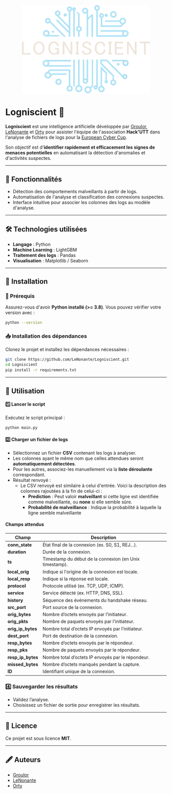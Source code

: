 <p align="center">
  <img src="Logo/LogoLogniscient.png" alt="Logniscient 🔎" width="400">
</p>

# Logniscient 🔎

**Logniscient** est une intelligence artificielle développée par [Groulor](https://github.com/Groulor), [LeNonante](https://github.com/LeNonante) et [Orty](https://github.com/orty-orty) pour assister l'équipe de l'association **Hack'UTT** dans l'analyse de fichiers de logs pour la [European Cyber Cup](https://european-cybercup.com/).

Son objectif est d'**identifier rapidement et efficacement les signes de menaces potentielles** en automatisant la détection d'anomalies et d'activités suspectes.

---

## 🚀 Fonctionnalités
- Détection des comportements malveillants à partir de logs.
- Automatisation de l'analyse et classification des connexions suspectes.
- Interface intuitive pour associer les colonnes des logs au modèle d'analyse.

---

## 🛠️ Technologies utilisées
- **Langage** : Python
- **Machine Learning** : LightGBM
- **Traitement des logs** : Pandas
- **Visualisation** : Matplotlib / Seaborn

---

## 📂 Installation

### 📌 Prérequis
Assurez-vous d'avoir **Python installé (>= 3.8)**. Vous pouvez vérifier votre version avec :
```sh
python --version
```

### 📥 Installation des dépendances
Clonez le projet et installez les dépendances nécessaires :
```sh
git clone https://github.com/LeNonante/Logniscient.git
cd Logniscient
pip install -r requirements.txt
```

---

## 📖 Utilisation

#### 1️⃣ Lancer le script
Exécutez le script principal :
```sh
python main.py
```

#### 2️⃣ Charger un fichier de logs
- Sélectionnez un fichier **CSV** contenant les logs à analyser.
- Les colonnes ayant le même nom que celles attendues seront **automatiquement détectées**.
- Pour les autres, associez-les manuellement via la **liste déroulante** correspondant.
- Résultat renvoyé :
    - Le CSV renvoyé est similaire à celui d'entrée. Voici la description des colonnes rajoutées à la fin de celui-ci :
        - **Prediction** : Peut valoir **malveillant** si cette ligne est identifiée comme malveillante, ou **none** si elle semble sûre.
        - **Probabilité de malveillance** : Indique la probabilité à laquelle la ligne semble malveillante
   
#### Champs attendus
| Champ | Description |
|-------|------------|
| **conn_state** | État final de la connexion (ex. S0, S1, REJ…). |
| **duration** | Durée de la connexion. |
| **ts** | Timestamp du début de la connexion (en Unix timestamp). |
| **local_orig** | Indique si l'origine de la connexion est locale. |
| **local_resp** | Indique si la réponse est locale. |
| **protocol** | Protocole utilisé (ex. TCP, UDP, ICMP). |
| **service** | Service détecté (ex. HTTP, DNS, SSL). |
| **history** | Séquence des événements du handshake réseau. |
| **src_port** | Port source de la connexion. |
| **orig_bytes** | Nombre d’octets envoyés par l’initiateur. |
| **orig_pkts** | Nombre de paquets envoyés par l’initiateur. |
| **orig_ip_bytes** | Nombre total d’octets IP envoyés par l’initiateur. |
| **dest_port** | Port de destination de la connexion. |
| **resp_bytes** | Nombre d’octets envoyés par le répondeur. |
| **resp_pks** | Nombre de paquets envoyés par le répondeur. |
| **resp_ip_bytes** | Nombre total d’octets IP envoyés par le répondeur. |
| **missed_bytes** | Nombre d’octets manqués pendant la capture. |
| **ID** | Identifiant unique de la connexion. |

### 4️⃣ Sauvegarder les résultats
- Validez l’analyse.
- Choisissez un fichier de sortie pour enregistrer les résultats.

---

## 📜 Licence
Ce projet est sous licence **MIT**.

---

## 🖋️ Auteurs
- [Groulor](https://github.com/Groulor)
- [LeNonante](https://github.com/LeNonante)
- [Orty](https://github.com/orty-orty)

